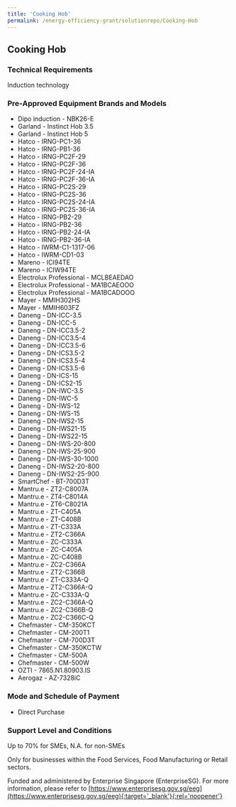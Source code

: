 ```yaml
---
title: 'Cooking Hob'
permalink: /energy-efficiency-grant/solutionrepo/Cooking-Hob
---
```


## Cooking Hob

### Technical Requirements

Induction technology


### Pre-Approved Equipment Brands and Models

- Dipo induction - NBK26-E
- Garland - Instinct Hob 3.5
- Garland - Instinct Hob 5
- Hatco - IRNG-PC1-36
- Hatco - IRNG-PB1-36
- Hatco - IRNG-PC2F-29
- Hatco - IRNG-PC2F-36
- Hatco - IRNG-PC2F-24-IA
- Hatco - IRNG-PC2F-36-IA
- Hatco - IRNG-PC2S-29
- Hatco - IRNG-PC2S-36
- Hatco - IRNG-PC2S-24-IA
- Hatco - IRNG-PC2S-36-IA
- Hatco - IRNG-PB2-29
- Hatco - IRNG-PB2-36
- Hatco - IRNG-PB2-24-IA
- Hatco - IRNG-PB2-36-IA
- Hatco - IWRM-C1-1317-06
- Hatco - IWRM-CD1-03
- Mareno - ICI94TE
- Mareno - ICIW94TE
- Electrolux Professional - MCLBEAEDAO
- Electrolux Professional - MA1BCAEOOO
- Electrolux Professional - MA1BCADOOO
- Mayer - MMIH302HS
- Mayer - MMIH603FZ
- Daneng - DN-ICC-3.5
- Daneng - DN-ICC-5
- Daneng - DN-ICC3.5-2
- Daneng - DN-ICC3.5-4
- Daneng - DN-ICC3.5-6
- Daneng - DN-ICS3.5-2
- Daneng - DN-ICS3.5-4
- Daneng - DN-ICS3.5-6
- Daneng - DN-ICS-15
- Daneng - DN-ICS2-15
- Daneng - DN-IWC-3.5
- Daneng - DN-IWC-5
- Daneng - DN-IWS-12
- Daneng - DN-IWS-15
- Daneng - DN-IWS2-15
- Daneng - DN-IWS21-15
- Daneng - DN-IWS22-15
- Daneng - DN-IWS-20-800
- Daneng - DN-IWS-25-900
- Daneng - DN-IWS-30-1000
- Daneng - DN-IWS2-20-800
- Daneng - DN-IWS2-25-900
- SmartChef - BT-700D3T
- Mantru.e - ZT2-C8007A
- Mantru.e - ZT4-C8014A
- Mantru.e - ZT6-C8021A
- Mantru.e - ZT-C405A
- Mantru.e - ZT-C408B
- Mantru.e - ZT-C333A
- Mantru.e - ZT2-C366A
- Mantru.e - ZC-C333A
- Mantru.e - ZC-C405A
- Mantru.e - ZC-C408B
- Mantru.e - ZC2-C366A
- Mantru.e - ZT2-C366B
- Mantru.e - ZT-C333A-Q
- Mantru.e - ZT2-C366A-Q
- Mantru.e - ZC-C333A-Q
- Mantru.e - ZC2-C366A-Q
- Mantru.e - ZC2-C366B-Q
- Mantru.e - ZC2-C366C-Q
- Chefmaster - CM-350KCT
- Chefmaster - CM-200T1
- Chefmaster - CM-700D3T
- Chefmaster - CM-350KCTW
- Chefmaster - CM-500A
- Chefmaster - CM-500W
- OZTI - 7865.N1.80903.IS
- Aerogaz - AZ-7328iC

### Mode and Schedule of Payment 

- Direct Purchase

### Support Level and Conditions

Up to 70% for SMEs, N.A. for non-SMEs

Only for businesses within the Food Services, Food Manufacturing or Retail sectors.

Funded and administered by Enterprise Singapore (EnterpriseSG). For more information, please refer to [https://www.enterprisesg.gov.sg/eeg](https://www.enterprisesg.gov.sg/eeg){:target='_blank'}{:rel='noopener'}

<script src='/jquery/resize-tables.js'></script>
